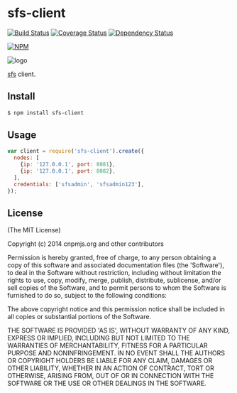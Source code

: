 sfs-client
=======

[![Build Status](https://secure.travis-ci.org/cnpm/sfs-client.png)](http://travis-ci.org/cnpm/sfs-client) [![Coverage Status](https://coveralls.io/repos/cnpm/sfs-client/badge.png)](https://coveralls.io/r/cnpm/sfs-client) [![Dependency Status](https://gemnasium.com/cnpm/sfs-client.png)](https://gemnasium.com/cnpm/sfs-client)

[![NPM](https://nodei.co/npm/sfs-client.png?downloads=true&stars=true)](https://nodei.co/npm/sfs-client/)

![logo](https://raw.github.com/cnpm/sfs-client/master/logo.png)

[sfs](https://github.com/cnpm/sfs) client.

## Install

```bash
$ npm install sfs-client
```

## Usage

```js
var client = require('sfs-client').create({
  nodes: [
    {ip: '127.0.0.1', port: 8081},
    {ip: '127.0.0.1', port: 8082},
  ],
  credentials: ['sfsadmin', 'sfsadmin123'],
});
```

## License

(The MIT License)

Copyright (c) 2014 cnpmjs.org and other contributors

Permission is hereby granted, free of charge, to any person obtaining
a copy of this software and associated documentation files (the
'Software'), to deal in the Software without restriction, including
without limitation the rights to use, copy, modify, merge, publish,
distribute, sublicense, and/or sell copies of the Software, and to
permit persons to whom the Software is furnished to do so, subject to
the following conditions:

The above copyright notice and this permission notice shall be
included in all copies or substantial portions of the Software.

THE SOFTWARE IS PROVIDED 'AS IS', WITHOUT WARRANTY OF ANY KIND,
EXPRESS OR IMPLIED, INCLUDING BUT NOT LIMITED TO THE WARRANTIES OF
MERCHANTABILITY, FITNESS FOR A PARTICULAR PURPOSE AND NONINFRINGEMENT.
IN NO EVENT SHALL THE AUTHORS OR COPYRIGHT HOLDERS BE LIABLE FOR ANY
CLAIM, DAMAGES OR OTHER LIABILITY, WHETHER IN AN ACTION OF CONTRACT,
TORT OR OTHERWISE, ARISING FROM, OUT OF OR IN CONNECTION WITH THE
SOFTWARE OR THE USE OR OTHER DEALINGS IN THE SOFTWARE.
